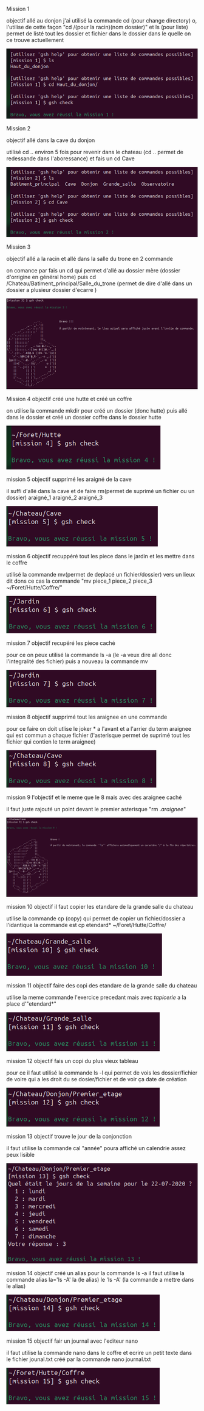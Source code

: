 Mission 1

objectif allé au donjon
j'ai utilisé la commande cd (pour change directory) o, l'utilise de cette façon "cd /(pour la racin)(nom dossier)"
et ls (pour liste) permet de listé tout les dossier et fichier dans le dossier dans le quelle on ce trouve actuellement

![mission 1 complet](https://github.com/poketoto45/eval_linux/blob/main/image/mission1.png)


Mission 2 

objectif allé dans la cave du donjon

utilisé cd .. environ 5 fois pour revenir dans le chateau (cd .. permet de redessande dans l'aboressance) et fais un cd Cave

![mission 2 complet](https://github.com/poketoto45/eval_linux/blob/main/image/mission2.png)


Mission 3

objectif allé a la racin et allé dans la salle du trone en 2 commande

on comance par fais un cd qui permet d'allé au dossier mère (dossier d'orrigine en général home) puis cd /Chateau/Batiment_principal/Salle_du_trone (permet de dire d'allé dans un dossier a plusieur dossier d'ecarre )

![mission 3 complet](https://github.com/poketoto45/eval_linux/blob/main/image/mission3.png)

Mission 4
objectif créé une hutte et créé un coffre 

on utilise la commande mkdir pour créé un dossier (donc hutte) puis allé dans le dossier et créé un dossier coffre dans le dossier hutte

![mission 4 complet](https://github.com/poketoto45/eval_linux/blob/main/image/mission4.png)

mission 5
objectif supprimé les araigné de la cave

il suffi d'allé dans la cave et de faire rm(permet de suprimé un fichier ou un dossier) araigné_1 araigné_2 araigné_3

![mission 5 complet](https://github.com/poketoto45/eval_linux/blob/main/image/mission5.png)

mission 6
objectif recuppéré tout les piece dans le jardin et les mettre dans le coffre

utilisé la commande mv(permet de deplacé un fichier/dossier) vers un lieux dit dons ce cas la commande "mv piece_1 piece_2 piece_3 ~/Foret/Hutte/Coffre/"

![mission 6 complet](https://github.com/poketoto45/eval_linux/blob/main/image/mission6.png)

mission 7
objectif recupéré les piece caché

pour ce on peux utilisé la commande ls -a (le -a veux dire all donc l'integralité des fichier)
puis a nouveau la commande mv

![mission 7 complet](https://github.com/poketoto45/eval_linux/blob/main/image/mission7.png)

mission 8
objectif supprimé tout les araignee en une commande

pour ce faire on doit utlise le joker * a l'avant et a l'arrier du term araignee qui est commun a chaque fichier (l'asterisque permet de suprimé tout les fichier qui contien le term araignee)

![mission 8 complet](https://github.com/poketoto45/eval_linux/blob/main/image/mission8.png)

mission 9
l'objectif et le meme que le 8 mais avec des araignee caché

il faut juste rajouté un point devant le premier asterisque "rm .*araignee*"

![mission 9 complet](https://github.com/poketoto45/eval_linux/blob/main/image/mission9.png)

mission 10
objectif il faut copier les etandare de la grande salle du chateau

utilise la commande cp (copy) qui permet de copier un fichier/dossier a l'idantique la commande est 
cp etendard* ~/Foret/Hutte/Coffre/

![mission 10 complet](https://github.com/poketoto45/eval_linux/blob/main/image/mission10.png)

mission 11
objectif faire des copi des etandare de la grande salle du chateau

utilise la meme commande l'exercice precedant mais avec *tapicerie* a la place d'"etendard*"

![mission 11 complet](https://github.com/poketoto45/eval_linux/blob/main/image/mission11.png)

mission 12
objectif fais un copi du plus vieux tableau

pour ce il faut utilisé la commande ls -l qui permet de vois les dossier/fichier de voire qui a les droit du se dosier/fichier et de voir ça date de création

![mission 12 complet](https://github.com/poketoto45/eval_linux/blob/main/image/mission12.png)

mission 13
objectif trouve le jour de la conjonction

il faut utilise la commande cal "année" poura affiché un calendrie assez peux lisible

![mission 13 complet](https://github.com/poketoto45/eval_linux/blob/main/image/mission13.png)

mission 14
objectif créé un alias pour la commande ls -a
il faut utilise la commande alias la='ls -A'
la (le alias) le 'ls -A' (la commande a mettre dans le alias)

![mission 14 complet](https://github.com/poketoto45/eval_linux/blob/main/image/mission14.png)

mission 15
objectif fair un journal avec l'editeur nano

il faut utilise la commande nano dans le coffre et ecrire un petit texte dans le fichier jounal.txt créé par la commande
nano journal.txt

![mission 15 complet](https://github.com/poketoto45/eval_linux/blob/main/image/mission15.png)
